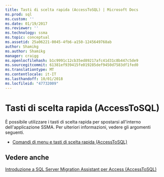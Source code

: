 ```yaml
---
title: Tasti di scelta rapida (AccessToSQL) | Microsoft Docs
ms.prod: sql
ms.custom: ''
ms.date: 01/19/2017
ms.reviewer: ''
ms.technology: ssma
ms.topic: conceptual
ms.assetid: 25a06221-0045-4fb6-a150-1245649768ab
author: Shamikg
ms.author: Shamikg
manager: craigg
ms.openlocfilehash: b1c9991c12cb35ed89217afc41d31c8b447c5de9
ms.sourcegitcommit: 61381ef939415fe019285def9450d7583df1fed0
ms.translationtype: MT
ms.contentlocale: it-IT
ms.lasthandoff: 10/01/2018
ms.locfileid: "47732009"
---
```

# <a name="shortcut-keys-accesstosql"></a>Tasti di scelta rapida (AccessToSQL)
È possibile utilizzare i tasti di scelta rapida per spostarsi all'interno dell'applicazione SSMA. Per ulteriori informazioni, vedere gli argomenti seguenti.  
  
-   [Comandi di menu e tasti di scelta rapida &#40;AccessToSQL&#41;](../../ssma/access/menu-commands-and-other-shortcut-keys-accesstosql.md)  
  
## <a name="see-also"></a>Vedere anche  
[Introduzione a SQL Server Migration Assistant per Access &#40;AccessToSQL&#41;](../../ssma/access/getting-started-with-sql-server-migration-assistant-for-access-accesstosql.md)  
  
